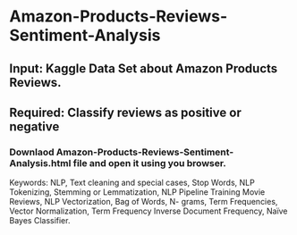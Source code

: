 # Amazon-Products-Reviews-Sentiment-Analysis

## Input: Kaggle Data Set about Amazon Products Reviews.

## Required: Classify reviews as positive or negative

### Downlaod Amazon-Products-Reviews-Sentiment-Analysis.html file and open it using you browser.

Keywords: NLP, Text cleaning and special cases, Stop Words, NLP Tokenizing, Stemming or Lemmatization, NLP Pipeline Training Movie Reviews, NLP Vectorization, Bag of Words, 
N- grams, Term Frequencies, Vector Normalization, Term Frequency Inverse Document Frequency, Naïve Bayes Classifier.
